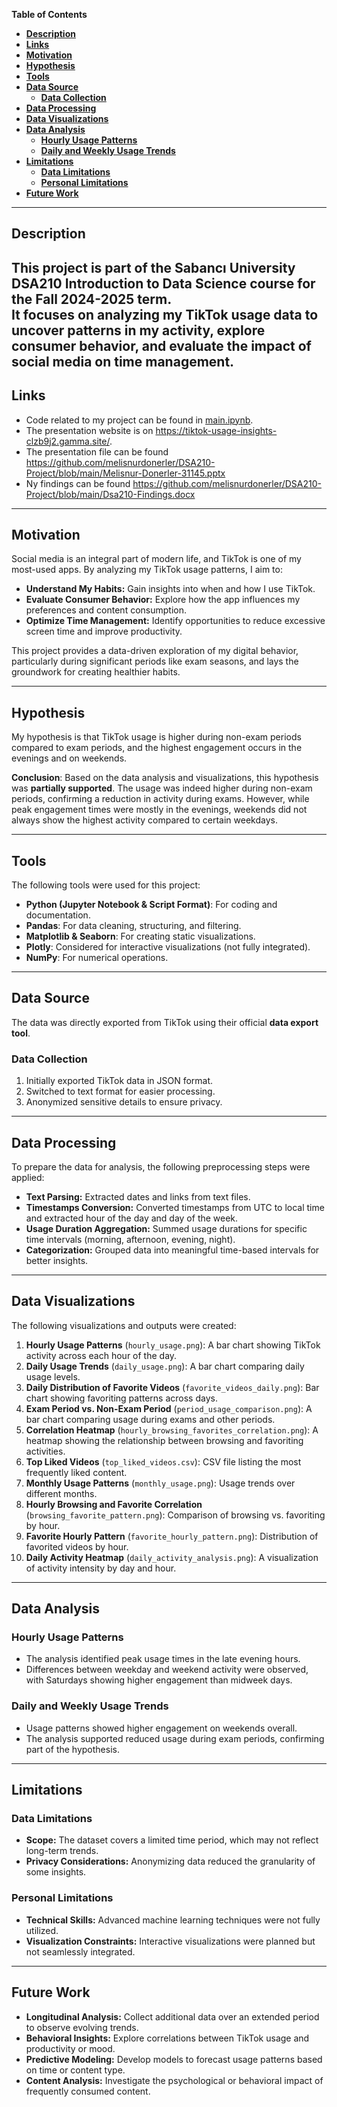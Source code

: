 **Table of Contents**
- [**Description**](#description)
- [**Links**](#links)
- [**Motivation**](#motivation)
- [**Hypothesis**](#hypothesis)
- [**Tools**](#tools)
- [**Data Source**](#data-source)
  - [**Data Collection**](#data-collection)
- [**Data Processing**](#data-processing)
- [**Data Visualizations**](#data-visualizations)
- [**Data Analysis**](#data-analysis)
  - [**Hourly Usage Patterns**](#hourly-usage-patterns)
  - [**Daily and Weekly Usage Trends**](#daily-and-weekly-usage-trends)
- [**Limitations**](#limitations)
  - [**Data Limitations**](#data-limitations)
  - [**Personal Limitations**](#personal-limitations)
- [**Future Work**](#future-work)









---
## **Description**
This project is part of the **Sabancı University DSA210 Introduction to Data Science** course for the Fall 2024-2025 term.  
It focuses on analyzing my TikTok usage data to uncover patterns in my activity, explore consumer behavior, and evaluate the impact of social media on time management.
---
## **Links**
- Code related to my project can be found in [main.ipynb](https://github.com/melisnurdonerler/DSA210-Project/tree/main).
- The presentation website is on https://tiktok-usage-insights-clzb9j2.gamma.site/.
- The presentation file can be found https://github.com/melisnurdonerler/DSA210-Project/blob/main/Melisnur-Donerler-31145.pptx
- Ny findings can be found https://github.com/melisnurdonerler/DSA210-Project/blob/main/Dsa210-Findings.docx

---

## **Motivation**
Social media is an integral part of modern life, and TikTok is one of my most-used apps. By analyzing my TikTok usage patterns, I aim to:
- **Understand My Habits:** Gain insights into when and how I use TikTok.
- **Evaluate Consumer Behavior:** Explore how the app influences my preferences and content consumption.
- **Optimize Time Management:** Identify opportunities to reduce excessive screen time and improve productivity.

This project provides a data-driven exploration of my digital behavior, particularly during significant periods like exam seasons, and lays the groundwork for creating healthier habits.

---

## **Hypothesis**
My hypothesis is that TikTok usage is higher during non-exam periods compared to exam periods, and the highest engagement occurs in the evenings and on weekends.

**Conclusion**: Based on the data analysis and visualizations, this hypothesis was **partially supported**. The usage was indeed higher during non-exam periods, confirming a reduction in activity during exams. However, while peak engagement times were mostly in the evenings, weekends did not always show the highest activity compared to certain weekdays.

---

## **Tools**
The following tools were used for this project:
- **Python (Jupyter Notebook & Script Format)**: For coding and documentation.
- **Pandas**: For data cleaning, structuring, and filtering.
- **Matplotlib & Seaborn**: For creating static visualizations.
- **Plotly**: Considered for interactive visualizations (not fully integrated).
- **NumPy**: For numerical operations.

---

## **Data Source**
The data was directly exported from TikTok using their official **data export tool**.

### **Data Collection**
1. Initially exported TikTok data in JSON format.
2. Switched to text format for easier processing.
3. Anonymized sensitive details to ensure privacy.

---

## **Data Processing**
To prepare the data for analysis, the following preprocessing steps were applied:
- **Text Parsing:** Extracted dates and links from text files.
- **Timestamps Conversion:** Converted timestamps from UTC to local time and extracted hour of the day and day of the week.
- **Usage Duration Aggregation:** Summed usage durations for specific time intervals (morning, afternoon, evening, night).
- **Categorization:** Grouped data into meaningful time-based intervals for better insights.

---

## **Data Visualizations**
The following visualizations and outputs were created:
1. **Hourly Usage Patterns** (`hourly_usage.png`): A bar chart showing TikTok activity across each hour of the day.
2. **Daily Usage Trends** (`daily_usage.png`): A bar chart comparing daily usage levels.
3. **Daily Distribution of Favorite Videos** (`favorite_videos_daily.png`): Bar chart showing favoriting patterns across days.
4. **Exam Period vs. Non-Exam Period** (`period_usage_comparison.png`): A bar chart comparing usage during exams and other periods.
5. **Correlation Heatmap** (`hourly_browsing_favorites_correlation.png`): A heatmap showing the relationship between browsing and favoriting activities.
6. **Top Liked Videos** (`top_liked_videos.csv`): CSV file listing the most frequently liked content.
7. **Monthly Usage Patterns** (`monthly_usage.png`): Usage trends over different months.
8. **Hourly Browsing and Favorite Correlation** (`browsing_favorite_pattern.png`): Comparison of browsing vs. favoriting by hour.
9. **Favorite Hourly Pattern** (`favorite_hourly_pattern.png`): Distribution of favorited videos by hour.
10. **Daily Activity Heatmap** (`daily_activity_analysis.png`): A visualization of activity intensity by day and hour.

---

## **Data Analysis**

### **Hourly Usage Patterns**
- The analysis identified peak usage times in the late evening hours.
- Differences between weekday and weekend activity were observed, with Saturdays showing higher engagement than midweek days.

### **Daily and Weekly Usage Trends**
- Usage patterns showed higher engagement on weekends overall.
- The analysis supported reduced usage during exam periods, confirming part of the hypothesis.

---

## **Limitations**

### **Data Limitations**
- **Scope:** The dataset covers a limited time period, which may not reflect long-term trends.
- **Privacy Considerations:** Anonymizing data reduced the granularity of some insights.

### **Personal Limitations**
- **Technical Skills:** Advanced machine learning techniques were not fully utilized.
- **Visualization Constraints:** Interactive visualizations were planned but not seamlessly integrated.

---

## **Future Work**
- **Longitudinal Analysis:** Collect additional data over an extended period to observe evolving trends.
- **Behavioral Insights:** Explore correlations between TikTok usage and productivity or mood.
- **Predictive Modeling:** Develop models to forecast usage patterns based on time or content type.
- **Content Analysis:** Investigate the psychological or behavioral impact of frequently consumed content.

